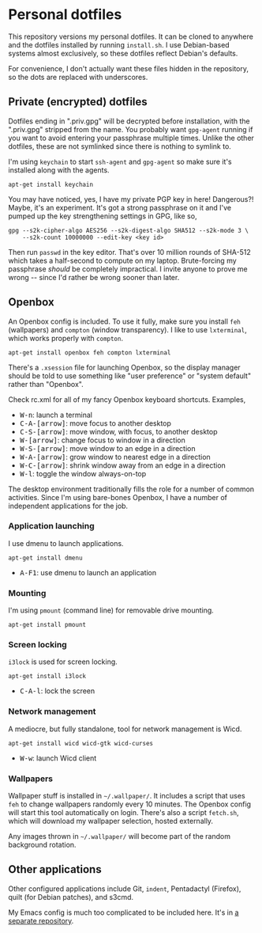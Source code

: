 # Personal dotfiles

This repository versions my personal dotfiles. It can be cloned to
anywhere and the dotfiles installed by running `install.sh`. I use
Debian-based systems almost exclusively, so these dotfiles reflect
Debian's defaults.

For convenience, I don't actually want these files hidden in the
repository, so the dots are replaced with underscores.

## Private (encrypted) dotfiles

Dotfiles ending in ".priv.gpg" will be decrypted before installation,
with the ".priv.gpg" stripped from the name. You probably want
`gpg-agent` running if you want to avoid entering your passphrase
multiple times. Unlike the other dotfiles, these are not symlinked
since there is nothing to symlink to.

I'm using `keychain` to start `ssh-agent` and `gpg-agent` so make sure
it's installed along with the agents.

    apt-get install keychain

You may have noticed, yes, I have my private PGP key in here!
Dangerous?! Maybe, it's an experiment. It's got a strong passphrase on
it and I've pumped up the key strengthening settings in GPG, like so,

    gpg --s2k-cipher-algo AES256 --s2k-digest-algo SHA512 --s2k-mode 3 \
        --s2k-count 10000000 --edit-key <key id>

Then run `passwd` in the key editor. That's over 10 million rounds of
SHA-512 which takes a half-second to compute on my
laptop. Brute-forcing my passphrase *should* be completely
impractical. I invite anyone to prove me wrong -- since I'd rather be
wrong sooner than later.

## Openbox

An Openbox config is included. To use it fully, make sure you install
`feh` (wallpapers) and `compton` (window transparency). I like to use
`lxterminal`, which works properly with `compton`.

    apt-get install openbox feh compton lxterminal

There's a `.xsession` file for launching Openbox, so the display
manager should be told to use something like "user preference" or
"system default" rather than "Openbox".

Check rc.xml for all of my fancy Openbox keyboard shortcuts. Examples,

 * <kbd>W-n</kbd>: launch a terminal
 * <kbd>C-A-[arrow]</kbd>: move focus to another desktop
 * <kbd>C-S-[arrow]</kbd>: move window, with focus, to another desktop
 * <kbd>W-[arrow]</kbd>: change focus to window in a direction
 * <kbd>W-S-[arrow]</kbd>: move window to an edge in a direction
 * <kbd>W-A-[arrow]</kbd>: grow window to nearest edge in a direction
 * <kbd>W-C-[arrow]</kbd>: shrink window away from an edge in a direction
 * <kbd>W-l</kbd>: toggle the window always-on-top

The desktop environment traditionally fills the role for a number of
common activities. Since I'm using bare-bones Openbox, I have a number
of independent applications for the job.

### Application launching

I use dmenu to launch applications.

    apt-get install dmenu

 * <kbd>A-F1</kbd>: use dmenu to launch an application

### Mounting

I'm using `pmount` (command line) for removable drive mounting.

    apt-get install pmount

### Screen locking

`i3lock` is used for screen locking.

    apt-get install i3lock

 * <kbd>C-A-l</kbd>: lock the screen

### Network management

A mediocre, but fully standalone, tool for network management is Wicd.

    apt-get install wicd wicd-gtk wicd-curses

 * <kbd>W-w</kbd>: launch Wicd client

### Wallpapers

Wallpaper stuff is installed in `~/.wallpaper/`. It includes a script
that uses `feh` to change wallpapers randomly every 10 minutes. The
Openbox config will start this tool automatically on login. There's
also a script `fetch.sh`, which will download my wallpaper selection,
hosted externally.

Any images thrown in `~/.wallpaper/` will become part of the random
background rotation.

## Other applications

Other configured applications include Git, `indent`, Pentadactyl
(Firefox), quilt (for Debian patches), and s3cmd.

My Emacs config is much too complicated to be included here. It's in
[a separate repository](https://github.com/skeeto/.emacs.d).
